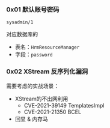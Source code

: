 ### 0x01 默认账号密码
```
sysadmin/1
```
对应数据库的
- 表名：`HrmResourceManager` 
- 字段：`password`

### 0x02 XStream 反序列化漏洞

需要考虑的实战场景：
- XStream的不出网利用
  - CVE-2021-39149 TemplatesImpl
  - CVE-2021-21350 BCEL
- 回显 & 内存马



